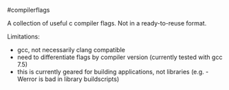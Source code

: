 #compilerflags

A collection of useful c compiler flags. Not in a ready-to-reuse format.

Limitations:
- gcc, not necessarily clang compatible
- need to differentiate flags by compiler version (currently tested with gcc 7.5)
- this is currently geared for building applications, not libraries (e.g. -Werror is bad in library buildscripts)
